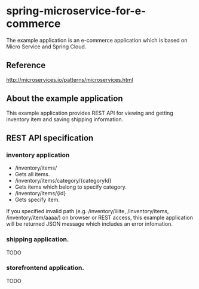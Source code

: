 # spring-microservice-for-e-commerce
The example application is an e-commerce application which is based on Micro Service and Spring Cloud.

## Reference
http://microservices.io/patterns/microservices.html

## About the example application
This example application provides REST API for viewing and getting inventory item and saving shipping information.

## REST API specification

### inventory application

- /inventory/items/
 - Gets all items.
- /inventory/items/category/{categoryId}
 - Gets items which belong to specify category.
- /inventory/items/{id}
 - Gets specify item.

If you specified invalid path (e.g. /inventory/iiiite, /inventory/items, /inventory/item/aaaa/) on browser or REST access,
this example application will be returned JSON message which includes an error infomation.

### shipping application.

TODO

### storefrontend application.

TODO
